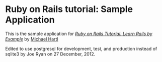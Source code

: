 # Ruby on Rails tutorial: Sample Application

This is the sample application for
[*Ruby on Rails Tutorial: Learn Rails by Example*](http://railstutorial.org)
by [Michael Hartl](http://michaelhartl.com)

Edited to use postgresql for development, test, and production
instead of sqlite3 by Joe Ryan on 27 December, 2012.
